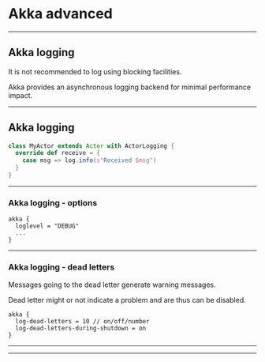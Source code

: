 # Akka advanced

---

## Akka logging

It is not recommended to log using blocking facilities.

Akka provides an asynchronous logging backend for minimal performance impact.

---

## Akka logging

```scala
class MyActor extends Actor with ActorLogging {
  override def receive = {
    case msg => log.info(s"Received $msg")
  }
}
```

---

### Akka logging - options

```
akka {
  loglevel = "DEBUG"
  ...
}
```

---

### Akka logging - dead letters

Messages going to the dead letter generate warning messages.

Dead letter might or not indicate a problem and are thus can be disabled.

```
akka {
  log-dead-letters = 10 // on/off/number
  log-dead-letters-during-shutdown = on
}
```

---


---
 